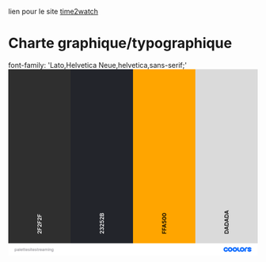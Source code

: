 
lien pour le site [time2watch](https://thomas-snc.github.io/time2watch/)

# Charte graphique/typographique
font-family: 'Lato,Helvetica Neue,helvetica,sans-serif;'
![palettesitestreaming.png](./asset/palettesitestreaming.png)

